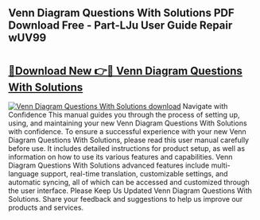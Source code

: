 ## Venn Diagram Questions With Solutions PDF Download Free - Part-LJu User Guide Repair wUV99

# <h2><a href="http://dfu8737.blite.top/?on=Venn+Diagram+Questions+With+Solutions">🔗Download New 👉🔴 Venn Diagram Questions With Solutions</a></h2>

[![Venn Diagram Questions With Solutions download](https://i.imgur.com/lujVjoI.png)](http://dfu8737.blite.top/?on=Venn+Diagram+Questions+With+Solutions)
Navigate with Confidence This manual guides you through the process of setting up, using, and maintaining your new Venn Diagram Questions With Solutions with confidence. To ensure a successful experience with your new Venn Diagram Questions With Solutions, please read this user manual carefully before use. It includes detailed instructions for product setup, as well as information on how to use its various features and capabilities. Venn Diagram Questions With Solutions advanced features include multi-language support, real-time translation, customizable settings, and automatic syncing, all of which can be accessed and customized through the user interface. Please Keep Us Updated Venn Diagram Questions With Solutions. Share your feedback and suggestions to help us improve our products and services.
